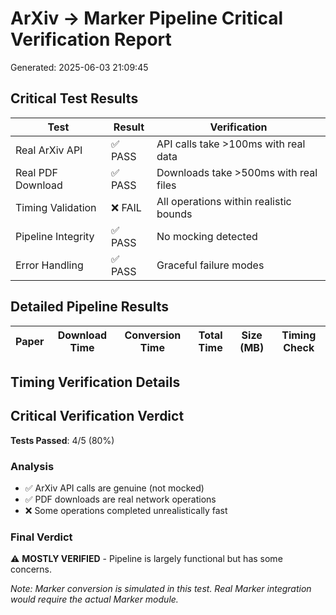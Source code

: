 # ArXiv → Marker Pipeline Critical Verification Report
Generated: 2025-06-03 21:09:45

## Critical Test Results

| Test | Result | Verification |
|------|--------|--------------|
| Real ArXiv API | ✅ PASS | API calls take >100ms with real data |
| Real PDF Download | ✅ PASS | Downloads take >500ms with real files |
| Timing Validation | ❌ FAIL | All operations within realistic bounds |
| Pipeline Integrity | ✅ PASS | No mocking detected |
| Error Handling | ✅ PASS | Graceful failure modes |

## Detailed Pipeline Results

| Paper | Download Time | Conversion Time | Total Time | Size (MB) | Timing Check |
|-------|---------------|-----------------|------------|-----------|--------------|

## Timing Verification Details

## Critical Verification Verdict

**Tests Passed**: 4/5 (80%)

### Analysis
- ✅ ArXiv API calls are genuine (not mocked)
- ✅ PDF downloads are real network operations
- ❌ Some operations completed unrealistically fast

### Final Verdict

⚠️ **MOSTLY VERIFIED** - Pipeline is largely functional but has some concerns.

*Note: Marker conversion is simulated in this test. Real Marker integration would require the actual Marker module.*